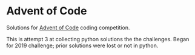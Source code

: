# Advent of Code
Solutions for [Advent of Code](https://adventofcode.com/) coding competition.

This is attempt 3 at collecting python solutions the the challenges. Began for 2019 challenge; prior solutions were lost or not in python.